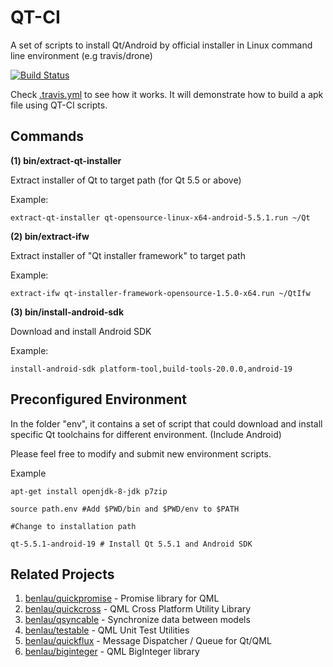 # QT-CI
A set of scripts to install Qt/Android by official installer in Linux command line environment (e.g travis/drone)

[![Build Status](https://travis-ci.org/benlau/qtci.svg?branch=master)](https://travis-ci.org/benlau/qtci)

Check [.travis.yml](https://github.com/benlau/qtci/blob/master/.travis.yml) to see how it works. 
It will demonstrate how to build a apk file using QT-CI scripts.

Commands
--------

**(1) bin/extract-qt-installer**

Extract installer of Qt to target path (for Qt 5.5 or above)

Example:

	extract-qt-installer qt-opensource-linux-x64-android-5.5.1.run ~/Qt

**(2) bin/extract-ifw**

Extract installer of "Qt installer framework" to target path

Example:

	extract-ifw qt-installer-framework-opensource-1.5.0-x64.run ~/QtIfw

**(3) bin/install-android-sdk**

Download and install Android SDK

Example:

	install-android-sdk platform-tool,build-tools-20.0.0,android-19

Preconfigured Environment
-------------------------

In the folder "env", it contains a set of script that could download and install specific Qt toolchains for different environment. (Include Android)

Please feel free to modify and submit new environment scripts.

Example

	apt-get install openjdk-8-jdk p7zip

	source path.env #Add $PWD/bin and $PWD/env to $PATH

	#Change to installation path

	qt-5.5.1-android-19 # Install Qt 5.5.1 and Android SDK


Related Projects
----------------

 1. [benlau/quickpromise](https://github.com/benlau/quickpromise) - Promise library for QML
 2. [benlau/quickcross](https://github.com/benlau/quickcross) - QML Cross Platform Utility Library
 3. [benlau/qsyncable](https://github.com/benlau/qsyncable) - Synchronize data between models
 4. [benlau/testable](https://github.com/benlau/testable) - QML Unit Test Utilities
 5. [benlau/quickflux](https://github.com/benlau/quickflux) - Message Dispatcher / Queue for Qt/QML
 6. [benlau/biginteger](https://github.com/benlau/biginteger) - QML BigInteger library
